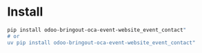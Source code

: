 # Install

```bash
pip install odoo-bringout-oca-event-website_event_contact"
# or
uv pip install odoo-bringout-oca-event-website_event_contact"
```
